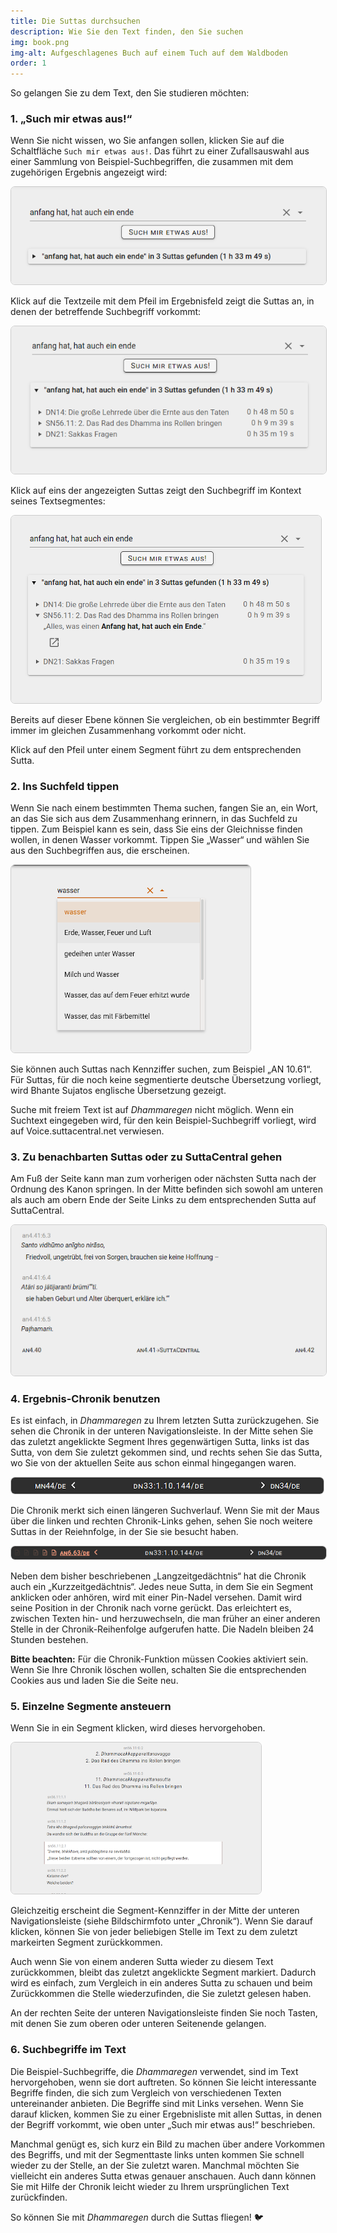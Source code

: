 ```yaml
---
title: Die Suttas durchsuchen
description: Wie Sie den Text finden, den Sie suchen
img: book.png
img-alt: Aufgeschlagenes Buch auf einem Tuch auf dem Waldboden
order: 1
---
```


So gelangen Sie zu dem Text, den Sie studieren möchten:

### 1. „Such mir etwas aus!“

Wenn Sie nicht wissen, wo Sie anfangen sollen, klicken Sie auf die Schaltfläche `Such mir etwas aus!`. Das führt zu einer Zufallsauswahl aus einer Sammlung von Beispiel-Suchbegriffen, die zusammen mit dem zugehörigen Ergebnis angezeigt wird:

<img style="border:1pt solid #cccccc; border-radius: 0.5em;" src="./result.png" alt="Bildschirmfoto von Suchergebnis">

Klick auf die Textzeile mit dem Pfeil im Ergebnisfeld zeigt die Suttas an, in denen der betreffende Suchbegriff vorkommt:

<img style="border:1pt solid #cccccc; border-radius: 0.5em;" src="./result-suttas.png" alt="Bildschirmfoto von Suttaliste">

Klick auf eins der angezeigten Suttas zeigt den Suchbegriff im Kontext seines Textsegmentes:

<img style="border:1pt solid #cccccc; border-radius: 0.5em;" src="./result-segment.png" alt="Bildschirmfoto eines Ergebnissegments">

Bereits auf dieser Ebene können Sie vergleichen, ob ein bestimmter Begriff immer im gleichen Zusammenhang vorkommt oder nicht.

Klick auf den Pfeil unter einem Segment führt zu dem entsprechenden Sutta.

### 2. Ins Suchfeld tippen

Wenn Sie nach einem bestimmten Thema suchen, fangen Sie an, ein Wort, an das Sie sich aus dem Zusammenhang erinnern, in das Suchfeld zu tippen. Zum Beispiel kann es sein, dass Sie eins der Gleichnisse finden wollen, in denen Wasser vorkommt. Tippen Sie „Wasser“ und wählen Sie aus den Suchbegriffen aus, die erscheinen.

<img style="border:1pt solid #cccccc; border-radius: 0.5em;" src="./searchfield.png" alt="Bildschirmfoto von Suchfeld mit Wort Wasser und Suchbegriffen">

Sie können auch Suttas nach Kennziffer suchen, zum Beispiel „AN 10.61“. Für Suttas, für die noch keine segmentierte deutsche Übersetzung vorliegt, wird Bhante Sujatos englische Übersetzung gezeigt.

Suche mit freiem Text ist auf *Dhammaregen* nicht möglich. Wenn ein Suchtext eingegeben wird, für den kein Beispiel-Suchbegriff vorliegt, wird auf Voice.suttacentral.net verwiesen.

### 3. Zu benachbarten Suttas oder zu SuttaCentral gehen

Am Fuß der Seite kann man zum vorherigen oder nächsten Sutta nach der Ordnung des Kanon springen. In der Mitte befinden sich sowohl am unteren als auch am obern Ende der Seite Links zu dem entsprechenden Sutta auf SuttaCentral.

<img style="border:1pt solid #cccccc; border-radius: 0.5em;" src="./links.png" alt="Bildschirmfoto von Links am unteren Seitenende">

### 4. Ergebnis-Chronik benutzen

Es ist einfach, in *Dhammaregen* zu Ihrem letzten Sutta zurückzugehen. Sie sehen die Chronik in der unteren Navigationsleiste. In der Mitte sehen Sie das zuletzt angeklickte Segment Ihres gegenwärtigen Sutta, links ist das Sutta, von dem Sie zuletzt gekommen sind, und rechts sehen Sie das Sutta, wo Sie von der aktuellen Seite aus schon einmal hingegangen waren.

<img style="border:1pt solid #cccccc; border-radius: 0.5em;" src="./history1.png" alt="Bildschirmfoto von Chronik">

Die Chronik merkt sich einen längeren Suchverlauf. Wenn Sie mit der Maus über die linken und rechten Chronik-Links gehen, sehen Sie noch weitere Suttas in der Reiehnfolge, in der Sie sie besucht haben.

<img style="border:1pt solid #cccccc; border-radius: 0.5em;" src="./history2.png" alt="Bildschirmfoto von Chronik">

Neben dem bisher beschriebenen „Langzeitgedächtnis“ hat die Chronik auch ein „Kurzzeitgedächtnis“. Jedes neue Sutta, in dem Sie ein Segment anklicken oder anhören, wird mit einer Pin-Nadel versehen. Damit wird seine Position in der Chronik nach vorne gerückt. Das erleichtert es, zwischen Texten hin- und herzuwechseln, die man früher an einer anderen Stelle in der Chronik-Reihenfolge aufgerufen hatte. Die Nadeln bleiben 24 Stunden bestehen.

**Bitte beachten:** Für die Chronik-Funktion müssen Cookies aktiviert sein. Wenn Sie Ihre Chronik löschen wollen, schalten Sie die entsprechenden Cookies aus und laden Sie die Seite neu.

### 5. Einzelne Segmente ansteuern

Wenn Sie in ein Segment klicken, wird dieses hervorgehoben.

<img style="border:1pt solid #cccccc; border-radius: 0.5em;" src="./segment.png" alt="Bildschirmfoto mit einem hervorgehobenen Segment">

Gleichzeitig erscheint die Segment-Kennziffer in der Mitte der unteren Navigationsleiste (siehe Bildschirmfoto unter „Chronik“). Wenn Sie darauf klicken, können Sie von jeder beliebigen Stelle im Text zu dem zuletzt markeirten Segment zurückkommen.

Auch wenn Sie von einem anderen Sutta wieder zu diesem Text zurückkommen, bleibt das zuletzt angeklickte Segment markiert. Dadurch wird es einfach, zum Vergleich in ein anderes Sutta zu schauen und beim Zurückkommen die Stelle wiederzufinden, die Sie zuletzt gelesen haben.

An der rechten Seite der unteren Navigationsleiste finden Sie noch Tasten, mit denen Sie zum oberen oder unteren Seitenende gelangen.

### 6. Suchbegriffe im Text

Die Beispiel-Suchbegriffe, die *Dhammaregen* verwendet, sind im Text hervorgehoben, wenn sie dort auftreten. So können Sie leicht interessante Begriffe finden, die sich zum Vergleich von verschiedenen Texten untereinander anbieten. Die Begriffe sind mit Links versehen. Wenn Sie darauf klicken, kommen Sie zu einer Ergebnisliste mit allen Suttas, in denen der Begriff vorkommt, wie oben unter „Such mir etwas aus!“ beschrieben.

Manchmal genügt es, sich kurz ein Bild zu machen über andere Vorkommen des Begriffs, und mit der Segmenttaste links unten kommen Sie schnell wieder zu der Stelle, an der Sie zuletzt waren. Manchmal möchten Sie vielleicht ein anderes Sutta etwas genauer anschauen. Auch dann können Sie mit Hilfe der Chronik leicht wieder zu Ihrem ursprünglichen Text zurückfinden.

So können Sie mit *Dhammaregen* durch die Suttas fliegen! 🐦